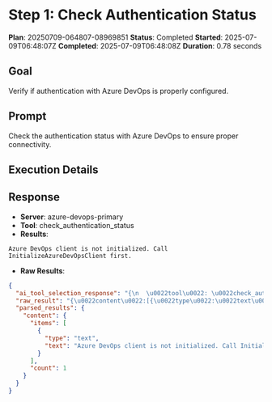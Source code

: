 ﻿# Step 1: Check Authentication Status

**Plan**: 20250709-064807-08969851
**Status**: Completed
**Started**: 2025-07-09T06:48:07Z
**Completed**: 2025-07-09T06:48:08Z
**Duration**: 0.78 seconds

## Goal
Verify if authentication with Azure DevOps is properly configured.

## Prompt
Check the authentication status with Azure DevOps to ensure proper connectivity.

## Execution Details

## Response
- **Server**: azure-devops-primary
- **Tool**: check_authentication_status
- **Results**:
```
Azure DevOps client is not initialized. Call InitializeAzureDevOpsClient first.
```


- **Raw Results**:
```json
{
  "ai_tool_selection_response": "{\n  \u0022tool\u0022: \u0022check_authentication_status\u0022,\n  \u0022parameters\u0022: {}\n}",
  "raw_result": "{\u0022content\u0022:[{\u0022type\u0022:\u0022text\u0022,\u0022text\u0022:\u0022Azure DevOps client is not initialized. Call InitializeAzureDevOpsClient first.\u0022}]}",
  "parsed_results": {
    "content": {
      "items": [
        {
          "type": "text",
          "text": "Azure DevOps client is not initialized. Call InitializeAzureDevOpsClient first."
        }
      ],
      "count": 1
    }
  }
}
```
